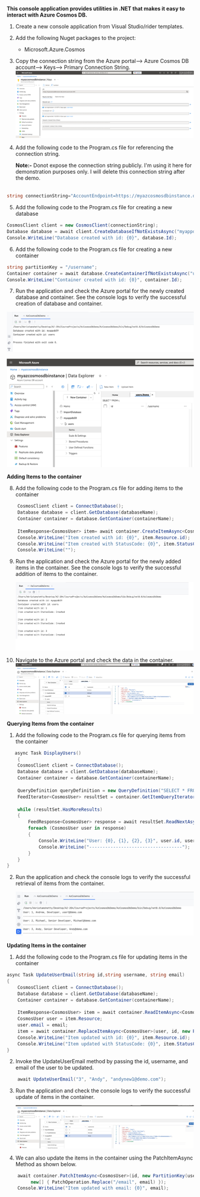 **This console application provides utilities in .NET that makes it easy to interact with Azure Cosmos DB.**

1. Create a new console application from Visual Studio/rider templates.
2. Add the following Nuget packages to the project:
    - Microsoft.Azure.Cosmos
3. Copy the connection string from the Azure portal--> Azure Cosmos DB account--> Keys--> Primary Connection String.
![img.png](AzCosmosDbDemo/Images/img.png)
4. Add the following code to the Program.cs file for referencing the connection string.

   **Note:-** Donot expose the connection string publicly. I'm using it here for demonstration purposes only. I will delete this connection string after the demo.
```csharp

string connectionString="AccountEndpoint=https://myazcosmosdbinstance.documents.azure.com:443/;AccountKey=e2qYKqY9NrS95G5YSgRAJGkh79VQN1DH3QGQ6OmpFfezF5dW9TldvvJgj90Z9oKAqEtXJaC3EXY7ACDbe417Dw==;";

```
5. Add the following code to the Program.cs file for creating a new database 
```csharp
CosmosClient client = new CosmosClient(connectionString);
Database database = await client.CreateDatabaseIfNotExistsAsync("myappdb59");
Console.WriteLine("Database created with id: {0}", database.Id);
```
6. Add the following code to the Program.cs file for creating a new container
```csharp
string partitionKey = "/username";
Container container = await database.CreateContainerIfNotExistsAsync("users", partitionKey);
Console.WriteLine("Container created with id: {0}", container.Id);
```
7. Run the application and check the Azure portal for the newly created database and container. See the console logs to verify the successful creation of database and container.

![img_1.png](AzCosmosDbDemo/Images/img_1.png)

![img_2.png](AzCosmosDbDemo/Images/img_2.png)

**Adding Items to the container**

8. Add the following code to the Program.cs file for adding items to the container
```csharp
    CosmosClient client = ConnectDatabase();
    Database database = client.GetDatabase(databaseName);
    Container container = database.GetContainer(containerName);
    
    ItemResponse<CosmosUser> item= await container.CreateItemAsync<CosmosUser>(user, new PartitionKey(user.username));
    Console.WriteLine("Item created with id: {0}", item.Resource.id);
    Console.WriteLine("Item created with StatusCode: {0}", item.StatusCode);
    Console.WriteLine("");
```
9. Run the application and check the Azure portal for the newly added items in the container. See the console logs to verify the successful addition of items to the container.

   ![img_3.png](AzCosmosDbDemo/Images/img_3.png)

10. Navigate to the Azure portal and check the data in the container.
    ![img_4.png](AzCosmosDbDemo/Images/img_4.png)

**Querying Items from the container**
1. Add the following code to the Program.cs file for querying items from the container
```csharp
   async Task DisplayUsers()
    {
    CosmosClient client = ConnectDatabase();
    Database database = client.GetDatabase(databaseName);
    Container container = database.GetContainer(containerName);
    
    QueryDefinition queryDefinition = new QueryDefinition("SELECT * FROM users");
    FeedIterator<CosmosUser> resultSet = container.GetItemQueryIterator<CosmosUser>(queryDefinition);
    
    while (resultSet.HasMoreResults)
    {
        FeedResponse<CosmosUser> response = await resultSet.ReadNextAsync();
        foreach (CosmosUser user in response)
        {
            Console.WriteLine("User: {0}, {1}, {2}, {3}", user.id, user.username, user.designation, user.email);
            Console.WriteLine("-----------------------------------");
        }
    }
}
```
2. Run the application and check the console logs to verify the successful retrieval of items from the container.

   ![img_5.png](AzCosmosDbDemo/Images/img_5.png)

**Updating Items in the container**
1. Add the following code to the Program.cs file for updating items in the container
```csharp
async Task UpdateUserEmail(string id,string username, string email)
{
    CosmosClient client = ConnectDatabase();
    Database database = client.GetDatabase(databaseName);
    Container container = database.GetContainer(containerName);
    
    ItemResponse<CosmosUser> item = await container.ReadItemAsync<CosmosUser>(id, new PartitionKey(username));
    CosmosUser user = item.Resource;
    user.email = email;
    item = await container.ReplaceItemAsync<CosmosUser>(user, id, new PartitionKey(username));
    Console.WriteLine("Item updated with id: {0}", item.Resource.id);
    Console.WriteLine("Item updated with StatusCode: {0}", item.StatusCode);
}
```
2. Invoke the UpdateUserEmail method by passing the id, username, and email of the user to be updated.
```csharp
    await UpdateUserEmail("3", "Andy", "andynew1@demo.com");
```
3. Run the application and check the console logs to verify the successful update of items in the container.

   ![img_6.png](AzCosmosDbDemo/Images/img_6.png)
4. We can also update the items in the container using the PatchItemAsync Method as shown below.
```csharp
    await container.PatchItemAsync<CosmosUser>(id, new PartitionKey(username),
         new[] { PatchOperation.Replace("/email", email) });
    Console.WriteLine("Item updated with email: {0}", email);
```